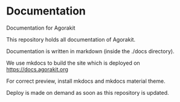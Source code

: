 # Documentation
Documentation for Agorakit

This repository holds all documentation of Agorakit.

Documentation is written in markdown (inside the ./docs directory).

We use mkdocs to build the site which is deployed on https://docs.agorakit.org

For correct preview, install mkdocs and mkdocs material theme.

Deploy is made on demand as soon as this repository is updated.
